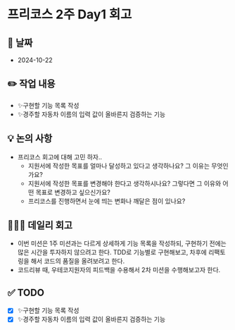 # 프리코스 2주 Day1 회고

## 📅 날짜 
+ 2024-10-22 

## ✏️ 작업 내용
+ ✨구현할 기능 목록 작성
+ ✨경주할 자동차 이름의 입력 값이 올바른지 검증하는 기능

## 💡 논의 사항
+ 프리코스 회고에 대해 고민 하자..
  + 지원서에 작성한 목표를 얼마나 달성하고 있다고 생각하나요? 그 이유는 무엇인가요?
  + 지원서에 작성한 목표를 변경해야 한다고 생각하시나요? 그렇다면 그 이유와 어떤 목표로 변경하고 싶으신가요?
  + 프리코스를 진행하면서 눈에 띄는 변화나 깨달은 점이 있나요?

## 🧑🏻‍💻 데일리 회고 
+ 이번 미션은 1주 미션과는 다르게 상세하게 기능 목록을 작성하되, 구현하기 전에는 많은 시간을 투자하지 않으려고 한다. 
TDD로 기능별로 구현해보고, 차후에 리팩토링을 해서 코드의 품질을 올려보려고 한다.
+ 코드리뷰 때, 우테코지원자의 피드백을 수용해서 2차 미션을 수행해보고자 한다.

## ✅ TODO
- [X] ✨구현할 기능 목록 작성
- [X] ✨경주할 자동차 이름의 입력 값이 올바른지 검증하는 기능
